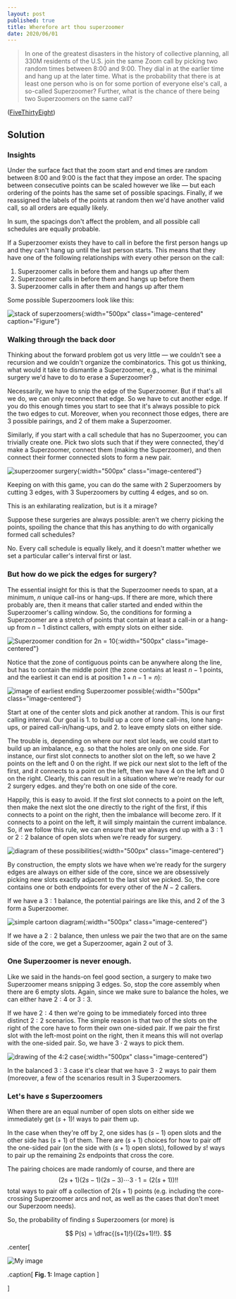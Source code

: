 ```yaml
---
layout: post
published: true
title: Wherefore art thou superzoomer
date: 2020/06/01
---
```


>In one of the greatest disasters in the history  of collective planning, all 330M residents of the U.S. join the same Zoom call by picking two random times between 8:00 and 9:00. They dial in at the earlier time and hang up at the later time. What is the probability that there is at least one person who is on for some portion of everyone else's call, a so-called Superzoomer? Further, what is the chance of there being two Superzoomers on the same call?

<!--more-->

([FiveThirtyEight](https://fivethirtyeight.com/features/can-you-join-the-worlds-biggest-zoom-call/))

## Solution

### Insights

Under the surface fact that the zoom start and end times are random between 8:00 and 9:00 is the fact that they impose an order. The spacing between consecutive points can be scaled however we like — but each ordering of the points has the same set of possible spacings. Finally, if we reassigned the labels of the points at random then we'd have another valid call, so all orders are equally likely. 

In sum, the spacings don't affect the problem, and all possible call schedules are equally probable.

If a Superzoomer exists they have to call in before the first person hangs up and they can't hang up until the last person starts. This means that they have one of the following relationships with every other person on the call:
1. Superzoomer calls in before them and hangs up after them
2. Superzoomer calls in before them and hangs up before them
3. Superzoomer calls in after them and hangs up after them

Some possible Superzoomers look like this:

![stack of superzoomers](/img/2020-05-29-superzoomers-stack.png "Hello"){:width="500px" class="image-centered" caption="Figure"}

### Walking through the back door

Thinking about the forward problem got us very little — we couldn't see a recursion and we couldn't organize the combinatorics. This got us thinking, what would it take to dismantle a Superzoomer, e.g., what is the minimal surgery we'd have to do to erase a Superzoomer? 

Necessarily, we have to snip the edge of the Superzoomer. But if that's all we do, we can only reconnect that edge. So we have to cut another edge. If you do this enough times you start to see that it's always possible to pick the two edges to cut. Moreover, when you reconnect those edges, there are $3$ possible pairings, and $2$ of them make a Superzoomer.

Similarly, if you start with a call schedule that has no Superzoomer, you can trivially create one. Pick two slots such that if they were connected, they'd make a Superzoomer, connect them (making the Superzoomer), and then connect their former connected slots to form a new pair. 

![superzoomer surgery](/img/2020-05-29-surgery-column.png){:width="500px" class="image-centered"}

Keeping on with this game, you can do the same with $2$ Superzoomers by cutting $3$ edges, with $3$ Superzoomers by cutting $4$ edges, and so on.

This is an exhilarating realization, but is it a mirage? 

Suppose these surgeries are always possible: aren't we cherry picking the points, spoiling the chance that this has anything to do with organically formed call schedules? 

No. Every call schedule is equally likely, and it doesn't matter whether we set a particular caller's interval first or last. 

### But how do we pick the edges for surgery?

The essential insight for this is that the Superzoomer needs to span, at a minimum, $n$ unique call-ins or hang-ups. If there are more, which there probably are, then it means that caller started and ended within the Superzoomer's calling window. So, the conditions for forming a Superzoomer are a stretch of points that contain at least a call-in or a hang-up from $n-1$ distinct callers, with empty slots on either side. 

![Superzoomer condition for 2n = 10](/img/2020-05-29-N-core.jpg){:width="500px" class="image-centered"}

Notice that the zone of contiguous points can be anywhere along the line, but has to contain the middle point (the zone contains at least $n-1$ points, and the earliest it can end is at position $1 + n - 1 = n$):

![image of earliest ending Superzoomer possible](/img/2020-05-29-earliest-superzoomer.jpg){:width="500px" class="image-centered"}

Start at one of the center slots and pick another at random. This is our first calling interval. Our goal is 1. to build up a core of lone call-ins, lone hang-ups, or paired call-in/hang-ups, and 2. to leave empty slots on either side. 

The trouble is, depending on where our next slot leads, we could start to build up an imbalance, e.g. so that the holes are only on one side. For instance, our first slot connects to another slot on the left, so we have $2$ points on the left and $0$ on the right. If we pick our next slot to the left of the first, and _it_ connects to a point on the left, then we have $4$ on the left and $0$ on the right. Clearly, this can result in a situation where we're ready for our $2$ surgery edges. and they're both on one side of the core. 

Happily, this is easy to avoid. If the first slot connects to a point on the left, then make the next slot the one directly to the right of the first, if this connects to a point on the right, then the imbalance will become zero. If it connects to a point on the left, it will simply maintain the current imbalance. So, if we follow this rule, we can ensure that we always end up with a $3:1$ or $2:2$ balance of open slots when we're ready for surgery.

![diagram of these possibilities](/img/2020-05-29-core-construction.png){:width="500px" class="image-centered"}

By construction, the empty slots we have when we're ready for the surgery edges are always on either side of the core, since we are obsessively picking new slots exactly adjacent to the last slot we picked. So, the core contains one or both endpoints for every other of the $N - 2$ callers. 

If we have a $3:1$ balance, the potential pairings are like this, and $2$ of the $3$ form a Superzoomer. 

![simple cartoon diagram](/img/2020-05-29-pairing-1-3.jpg){:width="500px" class="image-centered"}

If we have a $2:2$ balance, then unless we pair the two that are on the same side of the core, we get a Superzoomer, again $2$ out of $3$.

### One Superzoomer is never enough.

Like we said in the hands-on feel good section, a surgery to make two Superzoomer means snipping $3$ edges. So, stop the core assembly when there are $6$ empty slots. Again, since we make sure to balance the holes, we can either have $2:4$ or $3:3$. 

If we have $2:4$ then we're going to be immediately forced into three distinct $2:2$ scenarios. The simple reason is that two of the slots on the right of the core have to form their own one-sided pair. If we pair the first slot with the left-most point on the right, then it means this will not overlap with the one-sided pair. So, we have $3\cdot 2$ ways to pick them. 

![drawing of the 4:2 case](/img/2020-05-29-pairing-2-4.png){:width="500px" class="image-centered"}

In the balanced $3:3$ case it's clear that we have $3\cdot 2$ ways to pair them (moreover, a few of the scenarios result in $3$ Superzoomers. 

### Let's have $s$ Superzoomers

When there are an equal number of open slots on either side we immediately get $(s+1)!$ ways to pair them up.

In the case when they're off by $2$, one sides has $(s-1)$ open slots and the other side has $(s+1)$ of them. There are $(s+1)$ choices for how to pair off the one-sided pair (on the side with $(s+1)$ open slots), followed by $s!$ ways to pair up the remaining $2s$ endpoints that cross the core. 

The pairing choices are made randomly of course, and there are 
$$(2s+1)(2s-1)(2s-3)\cdots 3\cdot 1 = (2(s+1))!!$$ 
total ways to pair off a collection of $2(s+1)$ points (e.g. including the core-crossing Superzoomer arcs and not, as well as the cases that don't meet our Superzoom needs). 

So, the probability of finding $s$ Superzoomers (or more) is

$$
P(s) = \dfrac{(s+1)!}{(2s+1)!!}.
$$


.center[

![My image](/img/2020-05-29-pairing-2-4.png)

.caption[
**Fig. 1:** Image caption
]

]

<br>
